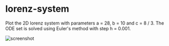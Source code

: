 # lorenz-system

Plot the 2D lorenz system with parameters a = 28, b = 10 and c = 8 / 3. The ODE set is solved using Euler's method with step h = 0.001. 

![screenshot](https://i.imgur.com/LNftKO4.png)

